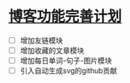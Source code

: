 # [博客功能完善计划](https://github.com/QiYongchuan/MyGitBlog/issues/61)

- [ ] 增加友链模块
- [ ] 增加收藏的文章模块
- [ ] 增加每日单词-句子-图片模块
- [ ] 引入自动生成svg的github贡献